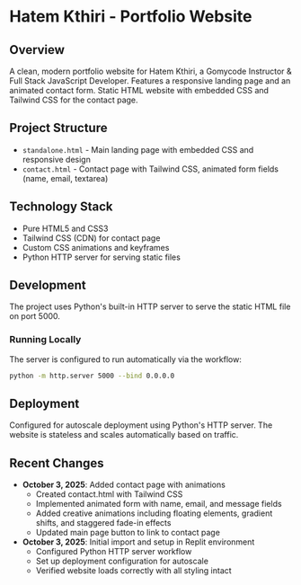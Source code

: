# Hatem Kthiri - Portfolio Website

## Overview
A clean, modern portfolio website for Hatem Kthiri, a Gomycode Instructor & Full Stack JavaScript Developer. Features a responsive landing page and an animated contact form. Static HTML website with embedded CSS and Tailwind CSS for the contact page.

## Project Structure
- `standalone.html` - Main landing page with embedded CSS and responsive design
- `contact.html` - Contact page with Tailwind CSS, animated form fields (name, email, textarea)

## Technology Stack
- Pure HTML5 and CSS3
- Tailwind CSS (CDN) for contact page
- Custom CSS animations and keyframes
- Python HTTP server for serving static files

## Development
The project uses Python's built-in HTTP server to serve the static HTML file on port 5000.

### Running Locally
The server is configured to run automatically via the workflow:
```bash
python -m http.server 5000 --bind 0.0.0.0
```

## Deployment
Configured for autoscale deployment using Python's HTTP server. The website is stateless and scales automatically based on traffic.

## Recent Changes
- **October 3, 2025**: Added contact page with animations
  - Created contact.html with Tailwind CSS
  - Implemented animated form with name, email, and message fields
  - Added creative animations including floating elements, gradient shifts, and staggered fade-in effects
  - Updated main page button to link to contact page
- **October 3, 2025**: Initial import and setup in Replit environment
  - Configured Python HTTP server workflow
  - Set up deployment configuration for autoscale
  - Verified website loads correctly with all styling intact
